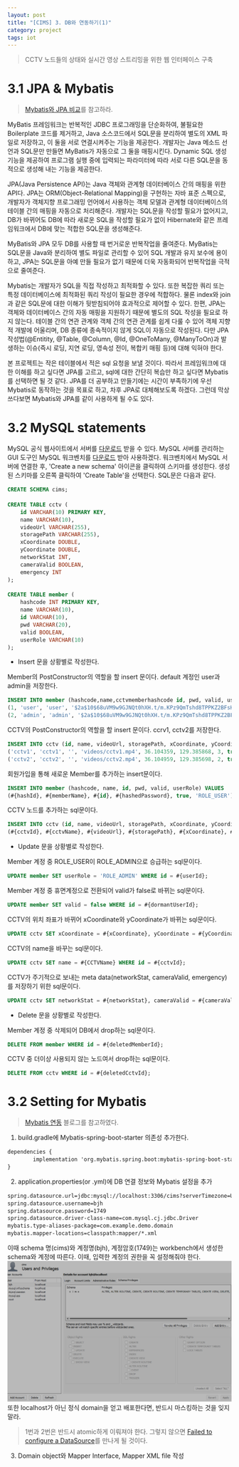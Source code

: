 ```yaml
---
layout: post
title: "[CIMS] 3. DB와 연동하기(1)"
category: project
tags: iot
---
```


> CCTV 노드들의 상태와 실시간 영상 스트리밍을 위한 웹 인터페이스 구축

# 3.1 JPA & Mybatis
> [Mybatis와 JPA 비교]를 참고하라.

MyBatis 프레임워크는 반복적인 JDBC 프로그래밍을 단순화하여, 불필요한 Boilerplate 코드를 제거하고, Java 소스코드에서 SQL문을 분리하여 별도의 XML 파일로 저장하고, 이 둘을 서로 연결시켜주는 기능을 제공한다. 개발자는 Java 메소드 선언과 SQL문만 만들면 MyBatis가 자동으로 그 둘을 매핑시킨다.
Dynamic SQL 생성 기능을 제공하여 프로그램 실행 중에 입력되는 파라미터에 따라 서로 다른 SQL문을 동적으로 생성해 내는 기능을 제공한다.

JPA(Java Persistence API)는 Java 객체와 관계형 데이터베이스 간의 매핑을 위한 API다. JPA는 ORM(Object-Relational Mapping)을 구현하는 자바 표준 스펙으로, 개발자가 객체지향 프로그래밍 언어에서 사용하는 객체 모델과 관계형 데이터베이스의 테이블 간의 매핑을 자동으로 처리해준다. 
개발자는 SQL문을 작성할 필요가 없어지고, DB가 바뀌어도 DB에 따라 새로운 SQL을 작성할 필요가 없이 Hibernate와 같은 프레임워크에서 DB에 맞는 적합한 SQL문을 생성해준다.

<!--more-->

MyBatis와 JPA 모두 DB를 사용할 때 번거로운 반복작업을 줄여준다. MyBatis는 SQL문을 Java와 분리하여 별도 파일로 관리할 수 있어 SQL 개발과 유지 보수에 용이하고, JPA는 SQL문을 아예 만들 필요가 없기 때문에 더욱 자동화되어 반복작업을 극적으로 줄여준다.

Mybatis는 개발자가 SQL을 직접 작성하고 최적화할 수 있다. 또한 복잡한 쿼리 또는 특정 데이터베이스에 최적화된 쿼리 작성이 필요한 경우에 적합하다. 물론 index와 join과 같은 SQL문에 대한 이해가 뒷받침되어야 효과적으로 제어할 수 있다.
한편, JPA는 객체와 데이터베이스 간의 자동 매핑을 지원하기 때문에 별도의 SQL 작성을 필요로 하지 않는다. 테이블 간의 연관 관계와 객체 간의 연관 관계를 쉽게 다룰 수 있어 객체 지향적 개발에 어울리며, DB 종류에 종속적이지 않게 SQL이 자동으로 작성된다. 다만 JPA 작성법(@Entitity, @Table, @Column, @Id, @OneToMany, @ManyToOn)과 발생하는 이슈(즉시 로딩, 지연 로딩, 영속성 전이, 복합키 매핑 등)에 대해 익혀야 한다.

본 프로젝트는 작은 테이블에서 적은 sql 요청을 보낼 것이다. 따라서 프레임워크에 대한 이해를 하고 싶다면 JPA를 고르고, sql에 대한 간단히 복습만 하고 싶다면 Mybatis를 선택하면 될 것 같다.
JPA를 더 공부하고 만들기에는 시간이 부족하기에 우선 Mybatis로 동작하는 것을 목표로 하고, 차후 JPA로 대체해보도록 하겠다.
그런데 막상 쓰다보면 Mybatis와 JPA를 같이 사용하게 될 수도 있다.

# 3.2 MySQL statements
MySQL 공식 웹사이트에서 서버를 [다운로드](https://dev.mysql.com/downloads/) 받을 수 있다. MySQL 서버를 관리하는 GUI 도구인 MySQL 워크벤치를 [다운로드](https://www.mysql.com/products/workbench/) 받아 사용하겠다.
워크벤치에서 MySQL 서버에 연결한 후, 'Create a new schema' 아이콘을 클릭하여 스키마를 생성한다. 생성된 스키마를 오른쪽 클릭하여 'Create Table'을 선택한다. SQL문은 다음과 같다.
```sql
CREATE SCHEMA cims;

CREATE TABLE cctv (
    id VARCHAR(10) PRIMARY KEY,
    name VARCHAR(10),
    videoUrl VARCHAR(255),
    storagePath VARCHAR(255),
    xCoordinate DOUBLE,
    yCoordinate DOUBLE,
    networkStat INT,
    cameraValid BOOLEAN,
    emergency INT
);

CREATE TABLE member (
    hashcode INT PRIMARY KEY,
    name VARCHAR(10),
    id VARCHAR(10),
    pwd VARCHAR(20),
    valid BOOLEAN,
    userRole VARCHAR(10) 
);
```

* Insert 문을 상황별로 작성한다.

Member의 PostConstructor의 역할을 할 insert 문이다. default 계정인 user과 admin을 저장한다.
```sql
INSERT INTO member (hashcode,name,cctvmemberhashcode id, pwd, valid, userRole) VALUES
(1, 'user', 'user', '$2a$10$68uVM9w9GJNQt0hXH.t/m.KPz9QmTshd8TPPKZ2BFsH.F9l5lZ4bC', true, 'ROLE_USER'),
(2, 'admin', 'admin', '$2a$10$68uVM9w9GJNQt0hXH.t/m.KPz9QmTshd8TPPKZ2BFsH.F9l5lZ4bC', true, 'ROLE_ADMIN');
```
CCTV의 PostConstructor의 역할을 할 insert 문이다. ccrv1, cctv2를 저장한다.
```sql
INSERT INTO cctv (id, name, videoUrl, storagePath, xCoordinate, yCoordinate, networkStat, cameraValid, emergency) VALUES
('cctv1', 'cctv1', '', 'videos/cctv1.mp4', 36.104359, 129.385868, 3, true, 0),
('cctv2', 'cctv2', '', 'videos/cctv2.mp4', 36.104959, 129.385698, 2, true, 0);
```
회원가입을 통해 새로운 Member를 추가하는 insert문이다.
```sql
INSERT INTO member (hashcode, name, id, pwd, valid, userRole) VALUES
(#{hashId}, #{memberName}, #{id}, #{hashedPassword}, true, 'ROLE_USER');
```
CCTV 노드를 추가하는 sql문이다.
```sql
INSERT INTO cctv (id, name, videoUrl, storagePath, xCoordinate, yCoordinate, networkStat, cameraValid, emergency) VALUES
(#{cctvId}, #{cctvName}, #{videoUrl}, #{storagePath}, #{xCoordinate}, #{yCoordinate}, #{networkStat}, #{cameraValid}, #{emergency});
```

* Update 문을 상황별로 작성한다.

Member 계정 중 ROLE_USER이 ROLE_ADMIN으로 승급하는 sql문이다.
```sql
UPDATE member SET userRole = 'ROLE_ADMIN' WHERE id = #{userId};
```
Member 계정 중 휴면계정으로 전환되어 valid가 false로 바뀌는 sql문이다.
```sql
UPDATE member SET valid = false WHERE id = #{dormantUserId};
```
CCTV의 위치 좌표가 바뀌어 xCoordinate와 yCoordinate가 바뀌는 sql문이다.
```sql
UPDATE cctv SET xCoordinate = #{xCoordinate}, yCoordinate = #{yCoordinate} WHERE id = #{cctvId};
```
CCTV의 name을 바꾸는 sql문이다.
```sql
UPDATE cctv SET name = #{CCTVName} WHERE id = #{cctvId};
```
CCTV가 주기적으로 보내는 meta data(networkStat, cameraValid, emergency)를 저장하기 위한 sql문이다.
```sql
UPDATE cctv SET networkStat = #{networkStat}, cameraValid = #{cameraValid}, emergency = #{emergency} WHERE id = #{cctvId};
```

* Delete 문을 상황별로 작성한다.

Member 계정 중 삭제되어 DB에서 drop하는 sql문이다.
```sql
DELETE FROM member WHERE id = #{deletedMemberId};
```
CCTV 중 더이상 사용되지 않는 노드여서 drop하는 sql문이다.
```sql
DELETE FROM cctv WHERE id = #{deletedCctvId};
```

# 3.2 Setting for Mybatis
> [Mybatis 연동] 블로그를 참고하였다.

1. build.gradle에 Mybatis-spring-boot-starter 의존성 추가한다.
```xml
dependencies {
        implementation 'org.mybatis.spring.boot:mybatis-spring-boot-starter:2.2.0'
}
```
2. application.properties(or .yml)에 DB 연결 정보와 Mybatis 설정을 추가
```xml
spring.datasource.url=jdbc:mysql://localhost:3306/cims?serverTimezone=UTC&characterEncoding=UTF-8
spring.datasource.username=bjh
spring.datasource.password=1749
spring.datasource.driver-class-name=com.mysql.cj.jdbc.Driver
mybatis.type-aliases-package=com.example.demo.domain
mybatis.mapper-locations=classpath:mapper/*.xml
```
이때 schema 명(cims)와 계정명(bjh), 계정암호(1749)는 workbench에서 생성한 schema와 계정에 따른다.
이때, 입력한 계정의 권한을 꼭 설정해줘야 한다.
![user-privileges](/assets/img/2024-02-28/user-privileges.png)
또한 localhost가 아닌 정식 domain을 얻고 배포한다면, 반드시 마스킹하는 것을 잊지말라.

> 1번과 2번은 반드시 atomic하게 이뤄져야 한다. 그렇지 않으면 [Failed to configure a DataSource]를 만나게 될 것이다.

3. Domain object와 Mapper Interface, Mapper XML file 작성


<!-- Links -->
[Mybatis와 JPA 비교]: https://www.elancer.co.kr/blog/view?seq=231
[Mybatis 연동]: https://engineerinsight.tistory.com/219
[Failed to configure a DataSource]: https://psip31.tistory.com/139